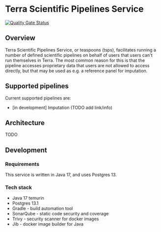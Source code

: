 # Terra Scientific Pipelines Service

[![Quality Gate Status](https://sonarcloud.io/api/project_badges/measure?project=DataBiosphere_terra-scientific-pipelines-service&metric=alert_status)](https://sonarcloud.io/summary/new_code?id=DataBiosphere_terra-scientific-pipelines-service)

## Overview

Terra Scientific Pipelines Service, or teaspoons (tsps), facilitates running a number of defined scientific pipelines 
on behalf of users that users can't run themselves in Terra. The most common reason for this is that the pipeline 
accesses proprietary data that users are not allowed to access directly, but that may be used as e.g. a reference panel 
for imputation.

## Supported pipelines

Current supported pipelines are:
- [in development] Imputation (TODO add link/info)

## Architecture

TODO

## Development

### Requirements

This service is written in Java 17, and uses Postgres 13. 

### Tech stack

- Java 17 temurin
- Postgres 13.1
- Gradle - build automation tool
- SonarQube - static code security and coverage
- Trivy - security scanner for docker images
- Jib - docker image builder for Java